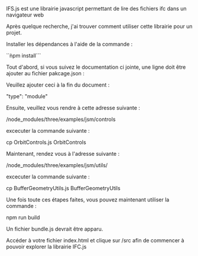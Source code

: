IFS.js est une librairie javascript permettant de lire des fichiers ifc dans un navigateur web

Après quelque recherche, j'ai trouver comment utiliser cette librairie pour un projet.

Installer les dépendances à l'aide de la commande :

``ǹpm install```

Tout d'abord, si vous suivez le documentation ci jointe, une ligne doit être ajouter au fichier pakcage.json :

Veuillez ajouter ceci à la fin du document :

"type": "module"

Ensuite, veuillez vous rendre à cette adresse suivante :

/node_modules/three/examples/jsm/controls

excecuter la commande suivante :

cp OrbitControls.js OrbitControls

Maintenant, rendez vous à l'adresse suivante :

/node_modules/three/examples/jsm/utils/

excecuter la commande suivante :

cp BufferGeometryUtils.js BufferGeometryUtils

Une fois toute ces étapes faites, vous pouvez maintenant utiliser la commande :

npm run build

Un fichier bundle.js devrait être apparu.

Accéder à votre fichier index.html et clique sur /src afin de commencer à pouvoir explorer la librairie IFC.js
